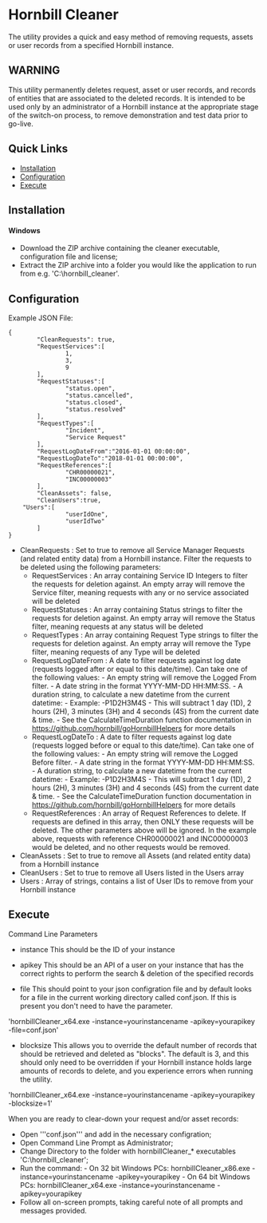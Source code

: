 # Hornbill Cleaner

The utility provides a quick and easy method of removing requests, assets or user records from a specified Hornbill instance.

## WARNING

This utility permanently deletes request, asset or user records, and records of entities that are associated to the deleted records. It is intended to be used only by an administrator of a Hornbill instance at the appropriate stage of the switch-on process, to remove demonstration and test data prior to go-live.

## Quick Links
- [Installation](#installation)
- [Configuration](#configuration)
- [Execute](#execute)

## Installation

#### Windows
* Download the ZIP archive containing the cleaner executable, configuration file and license;
* Extract the ZIP archive into a folder you would like the application to run from e.g. 'C:\hornbill_cleaner\'.

## Configuration

Example JSON File:

```
{
        "CleanRequests": true,
        "RequestServices":[
                1,
                3,
                9
        ],
        "RequestStatuses":[
                "status.open",
                "status.cancelled",
                "status.closed",
                "status.resolved"
        ],
        "RequestTypes":[
                "Incident",
                "Service Request"
        ],
        "RequestLogDateFrom":"2016-01-01 00:00:00",
        "RequestLogDateTo":"2018-01-01 00:00:00",
        "RequestReferences":[
                "CHR00000021",
                "INC00000003"
        ],
        "CleanAssets": false,
        "CleanUsers":true,
	"Users":[
                "userIdOne",
                "userIdTwo"
        ]
}
```

- CleanRequests : Set to true to remove all Service Manager Requests (and related entity data) from a Hornbill instance. Filter the requests to be deleted using the following parameters:
  - RequestServices : An array containing Service ID Integers to filter the requests for deletion against. An empty array will remove the Service filter, meaning requests with any or no service associated will be deleted
  - RequestStatuses : An array containing Status strings to filter the requests for deletion against. An empty array will remove the Status filter, meaning requests at any status will be deleted
  - RequestTypes : An array containing Request Type strings to filter the requests for deletion against. An empty array will remove the Type filter, meaning requests of any Type will be deleted
  - RequestLogDateFrom :  A date to filter requests against log date (requests logged after or equal to this date/time). Can take one of the following values:
        - An empty string will remove the Logged From filter. 
        - A date string in the format YYYY-MM-DD HH:MM:SS. 
        - A duration string, to calculate a new datetime from the current datetime:
                - Example: -P1D2H3M4S - This will subtract 1 day (1D), 2 hours (2H), 3 minutes (3H) and 4 seconds (4S) from the current date & time.
                - See the CalculateTimeDuration function documentation in https://github.com/hornbill/goHornbillHelpers for more details
  - RequestLogDateTo : A date to filter requests against log date (requests logged before or equal to this date/time). Can take one of the following values:
        - An empty string will remove the Logged Before filter. 
        - A date string in the format YYYY-MM-DD HH:MM:SS. 
        - A duration string, to calculate a new datetime from the current datetime:
                - Example: -P1D2H3M4S - This will subtract 1 day (1D), 2 hours (2H), 3 minutes (3H) and 4 seconds (4S) from the current date & time.
                - See the CalculateTimeDuration function documentation in https://github.com/hornbill/goHornbillHelpers for more details
  - RequestReferences : An array of Request References to delete. If requests are defined in this array, then ONLY these requests will be deleted. The other parameters above will be ignored. In the example above, requests with reference CHR00000021 and INC00000003 would be deleted, and no other requests would be removed.
- CleanAssets : Set to true to remove all Assets (and related entity data) from a Hornbill instance 
- CleanUsers : Set to true to remove all Users listed in the Users array
- Users : Array of strings, contains a list of User IDs to remove from your Hornbill instance

## Execute
Command Line Parameters

- instance
This should be the ID of your instance

- apikey
This should be an API of a user on your instance that has the correct rights to perform the search & deletion of the specified records

- file
This should point to your json configration file and by default looks for a file in the current working directory called conf.json. If this is present you don't need to have the parameter.

'hornbillCleaner_x64.exe -instance=yourinstancename -apikey=yourapikey -file=conf.json'

- blocksize
This allows you to override the default number of records that should be retrieved and deleted as "blocks". The default is 3, and this should only need to be overridden if your Hornbill instance holds large amounts of records to delete, and you experience errors when running the utility.

'hornbillCleaner_x64.exe -instance=yourinstancename -apikey=yourapikey -blocksize=1'

When you are ready to clear-down your request and/or asset records:

- Open '''conf.json''' and add in the necessary configration;
- Open Command Line Prompt as Administrator;
- Change Directory to the folder with hornbillCleaner_* executables 'C:\hornbill_cleaner\';
- Run the command: 
        - On 32 bit Windows PCs: hornbillCleaner_x86.exe -instance=yourinstancename -apikey=yourapikey
        - On 64 bit Windows PCs: hornbillCleaner_x64.exe -instance=yourinstancename -apikey=yourapikey
- Follow all on-screen prompts, taking careful note of all prompts and messages provided.
